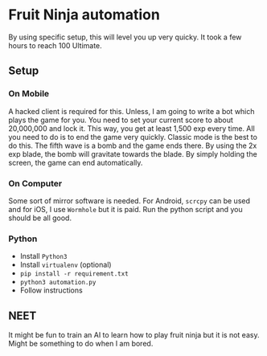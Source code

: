 # Fruit Ninja automation
By using specific setup, this will level you up very quicky. It took a few hours to reach 100 Ultimate.

## Setup
### On Mobile
A hacked client is required for this. Unless, I am going to write a bot which plays the game for you. 
You need to set your current score to about 20,000,000 and lock it. This way, you get at least 1,500 exp every time. 
All you need to do is to end the game very quickly. Classic mode is the best to do this. The fifth wave is a bomb and the game ends there. 
By using the 2x exp blade, the bomb will gravitate towards the blade. By simply holding the screen, the game can end automatically.

### On Computer
Some sort of mirror software is needed. For Android, `scrcpy` can be used and for iOS, I use `Wormhole` but it is paid. Run the python script and you should be all good.

### Python
- Install `Python3`
- Install `virtualenv` (optional)
- `pip install -r requirement.txt`
- `python3 automation.py`
- Follow instructions

## NEET
It might be fun to train an AI to learn how to play fruit ninja but it is not easy. Might be something to do when I am bored.
